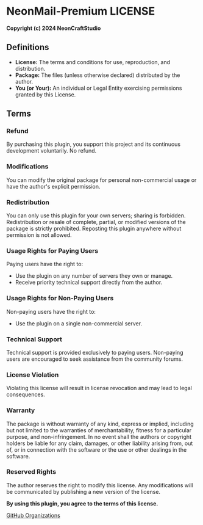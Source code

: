 # NeonMail-Premium LICENSE

**Copyright (c) 2024 NeonCraftStudio**

## Definitions
- **License:** The terms and conditions for use, reproduction, and distribution.
- **Package:** The files (unless otherwise declared) distributed by the author.
- **You (or Your):** An individual or Legal Entity exercising permissions granted by this License.

## Terms

### Refund
By purchasing this plugin, you support this project and its continuous development voluntarily. No refund.

### Modifications
You can modify the original package for personal non-commercial usage or have the author's explicit permission.

### Redistribution
You can only use this plugin for your own servers; sharing is forbidden. Redistribution or resale of complete, partial, or modified versions of the package is strictly prohibited. Reposting this plugin anywhere without permission is not allowed.

### Usage Rights for Paying Users
Paying users have the right to:
- Use the plugin on any number of servers they own or manage.
- Receive priority technical support directly from the author.

### Usage Rights for Non-Paying Users
Non-paying users have the right to:
- Use the plugin on a single non-commercial server.

### Technical Support
Technical support is provided exclusively to paying users. Non-paying users are encouraged to seek assistance from the community forums.

### License Violation
Violating this license will result in license revocation and may lead to legal consequences.

### Warranty
The package is without warranty of any kind, express or implied, including but not limited to the warranties of merchantability, fitness for a particular purpose, and non-infringement. In no event shall the authors or copyright holders be liable for any claim, damages, or other liability arising from, out of, or in connection with the software or the use or other dealings in the software.

### Reserved Rights
The author reserves the right to modify this license. Any modifications will be communicated by publishing a new version of the license.

**By using this plugin, you agree to the terms of this license.**

[GitHub Organizations](https://github.com/NeonCraftStudio)

